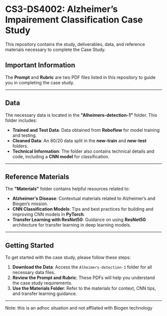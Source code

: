 # CS3-DS4002: Alzheimer’s Impairement Classification Case Study

This repository contains the study, deliverables, data, and reference materials necessary to complete the Case Study.

## Important Information

The **Prompt** and **Rubric** are two PDF files listed in this repository to guide you in completing the case study.

---

## Data

The necessary data is located in the **"Alheimers-detection-1"** folder. This folder includes:

- **Trained and Test Data**: Data obtained from **Roboflow** for model training and testing.
- **Cleaned Data**: An 80/20 data split in the **new-train** and **new-test** folders.
- **Technical Information**: The folder also contains technical details and code, including a **CNN model** for classification.

---

## Reference Materials

The **"Materials"** folder contains helpful resources related to:

- **Alzheimer's Disease**: Contextual materials related to Alzheimer’s and Biogen’s mission.
- **CNN Classification Models**: Tips and best practices for building and improving CNN models in **PyTorch**.
- **Transfer Learning with ResNet50**: Guidance on using **ResNet50** architecture for transfer learning in deep learning models.

---

## Getting Started

To get started with the case study, please follow these steps:

1. **Download the Data**: Access the `Alheimers-detection-1` folder for all necessary data files.
2. **Review the Prompt and Rubric**: These PDFs will help you understand the case study requirements.
3. **Use the Materials Folder**: Refer to the materials for context, CNN tips, and transfer learning guidance.

---
Note: this is an adhoc situation and not affliated with Biogen technology

